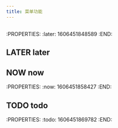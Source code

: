 ```yaml
---
title: 菜单功能
---
```


##
:PROPERTIES:
:later: 1606451848589
:END:
## LATER later
## NOW now
:PROPERTIES:
:now: 1606451858427
:END:
## TODO todo
:PROPERTIES:
:todo: 1606451869782
:END:
##
